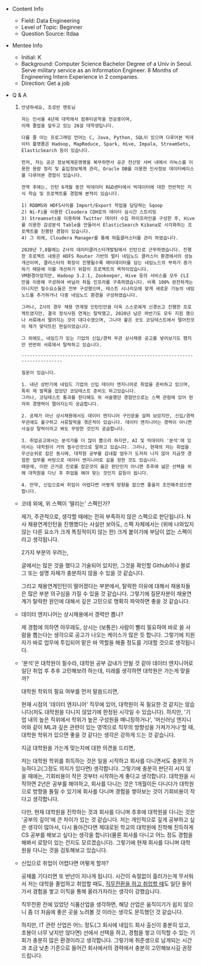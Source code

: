 - Content Info
    - Field: Data Engineering
    - Level of Topic: Beginner
    - Question Source: Itdaa

- Mentee Info
    - Initial: K
    - Background: Computer Science Bachelor Degree of a Univ in Seoul. Serve
      military service as an Information Engineer. 8 Months of Engineering
      Intern Experience in 2 companies.
    - Direction: Get a job

- Q & A
    1.  ```
        안녕하세요, 조성빈 멘토님

        저는 인서울 4년제 대학에서 컴퓨터공학을 전공중이며,
        이제 졸업을 앞두고 있는 26살 대학생입니다.

        다룰 줄 아는 프로그래밍 언어는 C, Java, Python, SQL이 있으며 다루어본 빅데이터 플랫폼은 Hadoop, MapReduce, Spark, Hive, Impala, StreamSets, ElasticSearch 등이 있습니다.

        먼저, 저는 공군 정보체계운영병을 복무하면서 공군 전산망 서버 내에서 리눅스를 이용한 용량 정리 및 출입정보체계 관리, Oracle DB를 이용한 인사정보 데이터베이스를 다루어본 경험이 있습니다.

        전역 후에는, 인턴 6개월 동안 빅데이터 R&D센터에서 빅데이터에 대한 전반적인 지식 학습 및 프로젝트를 경험해 본적이 있습니다.

        1) RDBMS와 HDFS사이를 Import/Export 작업을 담당하는 Sqoop
        2) Ni-Fi를 이용한 Cloudera CDH로의 데이터 실시간 스트리밍
        3) Streamsets을 이용하여 Twitter 데이터 수집 파이프라인을 구성한 후, Hive를 이용한 감성분석 Table을 만들어서 ElasticSearch Kibana로 시각화하는 프로젝트를 진행한 경험이 있습니다.
        4) 그 외에, Cloudera Manager를 통해 하둡클러스터를 관리 하였습니다.

        2020년 7,8월에는 Z사의 데이터클러스터개발팀에서 인턴으로 근무하였습니다. 진행한 프로젝트 내용은 HDFS Router 기반의 멀티 네임노드 클러스터 환경에서의 성능 개선이며, 클러스터의 확장이 진행될수록 메타데이터를 담는 네임노드의 부하가 증가하기 때문에 이를 개선하기 위함이 프로젝트의 목적이었습니다.
        VM환경이었지만, Hadoop 3.2.1, Zookeeper, Hive 등의 서비스를 모두 CLI 만을 이용해 구성하여 바닐라 하둡 인프라를 구축하였습니다. 비록 100% 완전하게는 아니지만 필수요소들은 전부 구성했으며, 테스트 시나리오에 맞게 새로운 기능의 네임노드를 추가하거나 다중 네임노드 환경을 구성하였습니다.

        그러나, Z사의 경우 채용 연계형 인턴인만큼 더욱 스스로에게 신경쓰고 진행한 프로젝트였지만, 결국 정식사원 연계는 탈락했고, 2020년 남은 하반기도 모두 지원 했으나 서류에서 떨어지는 것이 대다수였으며, 그나마 붙은 곳도 코딩테스트에서 떨어진것이 제가 맞닥뜨린 현실이었습니다.

        그 외에도, 네임드가 있는 기업의 신입/경력 무관 상시채용 공고를 넣어보기도 했지만 번번히 서류에서 탈락하고 있습니다.

        ------------------------------------------------------------------------------

        질문이 있습니다.

        1. 내년 상반기에 네임드 기업의 신입 데이터 엔지니어로 취업을 준비하고 있으며, 특히 제 발목을 잡았던 코딩테스트 준비도 하고있습니다.
        그러나, 코딩테스트 통과를 한다해도 위 서술했던 경험만으로는 스펙 관점에 있어 현저히 경쟁력이 떨어지는지 궁금합니다.

        2. 공채가 아닌 상시채용에서도 데이터 엔지니어 구인문을 살펴 보았지만, 신입/경력 무관에도 불구하고 서류탈락을 겪은적이 있습니다. 데이터 엔지니어는 경력이 아니면 사실상 탈락이라고 봐도 무방한 것인지 궁금합니다.

        3. 취업공고에서는 분석가를 더 많이 뽑으려 하지만, AI 및 빅데이터 '분석'에 있어서는 대학원이 거의 필수인것으로 말하고 있습니다. 그러나, 현재의 저는 취업을 우선순위로 잡은 동시에, 대학원 공부를 감내할 엄두가 도저히 나지 않아 지금껏 경험한 업무를 바탕으로 데이터 엔지니어로 길을 정한 것도 있습니다.
        때문에, 이런 근거로 진로를 잡은것이 옳은 판단인지 아니면 추후에 넓은 선택을 위해 대학원을 다닌 후 취업을 해야 맞는 것인지 갈등이 됩니다.

        4. 만약, 신입으로써 취업이 어렵다면 어떻게 방향을 잡으면 좋을지 조언해주셨으면 합니다.
        ```

    - 코테 외에, 위 스펙이 '딸리는' 스펙인가?

      제가, 주관적으로, 생각할 때에는 전혀 부족하지 않은 스펙으로 판단됩니다. N사 채용연계인턴을 진행했다는 사실만 보아도, 스펙
      자체에서는 (위에 나와있지 않는 다른 요소가 크게 특징적이지 않는 한) 크게 붙이기에 부담이 없는 스펙이라고 생각됩니다.

      2가지 부분의 우려는,

      글에서는 많은 것을 했다고 기술되어 있지만, 그것을 확인할 Github이나 블로그 또는 설명 자체가 충분하지 않을 수 있을 것
      같습니다.

      그리고 채용연계인턴이 떨어졌다는 부분에서, 탈락한 이유에 대해서 채용자들은 많은 부분 의구심을 가질 수 있을 것 같습니다. 그렇기에
      질문자분이 채용연계가 탈락한 원인에 대해서 깊은 고민으로 명확히 파악하면 좋을 것 같습니다.

    - 데이터 엔지니어는 상시채용에서 경력만 뽑나?

      제 경험에 의하면 아무래도, 상시는 (보통은) 사람이 빨리 필요하여 바로 쓸 사람을 뽑는다는 생각으로 공고가 나오는 케이스가 많은 듯
      합니다. 그렇기에 지원자가 바로 업무에 투입되어 맡은 바 역할을 해줄 정도를 기대할 것으로 생각됩니다.

    - '분석'은 대학원이 필수라, 대학원 공부 감내가 안될 것 같아 데이터 엔지니어로 일단 취업 후 추후 고민해보려 하는데, 미래를
      생각하면 대학원은 가는게 맞을까?

      대학원 학위의 필요 여부를 먼저 말씀드리면,

      현재 시점의 '데이터 엔지니어' 직무에 있어, 대학원이 꼭 필요한 것 같지는 않습니다(저도 대학원을 다니지 않았기에 한정된 시각일 수
      있습니다). 하지만, '기업 내의 높은 직위에서 학위가 높은 구성원을 매니징하거나', '머신러닝 엔지니어와 같이 ML과 깊은 관련이
      있는 영역으로 직무의 방향성을 가져가거나'할 때, 대학원 학위가 있으면 좋을 것 같다는 생각은 강하게 드는 것 같습니다.

      지금 대학원을 가는게 맞는지에 대한 의견을 드리면,

      저는 대학원 학위를 취득하는 것은 일을 시작하고 회사를 다니면서도 충분히 가능하다고(그정도 의지가 있다면) 생각합니다. 그렇기에
      충분히 판단히 서지 않을 때에는, 기회비용이 작은 것부터 시작하는게 좋다고 생각합니다. 대학원을 시작하면 2년은 공부를 해야하고,
      회사를 다니는 것은 1개월이든 다니다가 대학원으로 방향을 돌릴 수 있기에 회사를 다니며 경험을 쌓아보는 것이 기회비용이 작다고
      생각합니다.

      다만, 현재 대학원을 진학하는 것과 회사를 다니며 추후에 대학원을 다니는 것은 '공부의 깊이'에 큰 차이가 있는 것 같습니다. 저는
      개인적으로 깊게 공부하고 싶은 생각이 많아서, 다시 돌아간다면 제대로된 학교의 대학원에 진학해 진득하게 CS 공부를 해보고 싶다는
      생각을 합니다(물론 회사를 다니고 어느 정도 경험을 해봐서 로망이 있는 건지도 모르겠습니다). 그렇기에 현재 회사를 다니며 대학원을
      다니는 것을 검토해보고 있습니다.

    - 신입으로 취업이 어렵다면 어떻게 할까?

      공채를 기다리면 또 반년이 지나게 됩니다. 시간이 속절없이 흘러가는게 무서워서 저는 대학을 졸업하고 취업할
      때도, [직무전환을 하고 취업할 때](https://kadensungbincho.tistory.com/8)도 일단 들어가서 경험을
      쌓고 이직을 통해 올라가자라는 생각이 강했습니다.

      직무전환 전에 있었던 식품산업을 생각하면, 해당 산업은 움직이기가 쉽지 않으니 좀 더 처음에 좋은 곳을 노려볼 것 이라는 생각도
      문득했던 것 같습니다.

      하지만, IT 관련 산업은 어느 정도(그 회사에 네임드 회사 출신이 충분히 있고, 초봉이 너무 낮지만 않다면) 선에서 선택을 하고,
      경험을 쌓고 이직할 수 있는 기회가 충분히 많은 환경이라고 생각합니다. 그렇기에 취준생으로 남게되는 시간과 조금 낮춘 기준으로 들어간
      회사에서의 경력에서 충분히 고민해보시길 권장드립니다.
